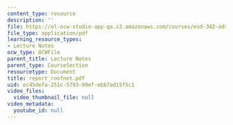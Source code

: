 ```yaml
---
content_type: resource
description: ''
file: https://ol-ocw-studio-app-qa.s3.amazonaws.com/courses/esd-342-advanced-system-architecture-spring-2006/ec45defa251c579399efebb7ad15f5c1_report_roofnet.pdf
file_type: application/pdf
learning_resource_types:
- Lecture Notes
ocw_type: OCWFile
parent_title: Lecture Notes
parent_type: CourseSection
resourcetype: Document
title: report_roofnet.pdf
uid: ec45defa-251c-5793-99ef-ebb7ad15f5c1
video_files:
  video_thumbnail_file: null
video_metadata:
  youtube_id: null
---
```

